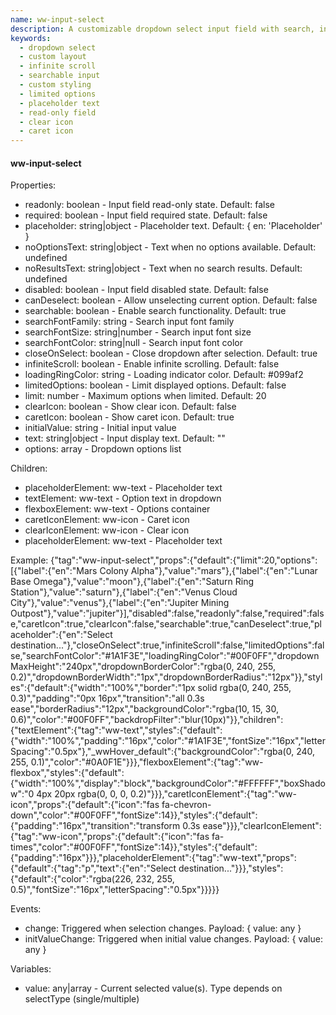 ```yaml
---
name: ww-input-select
description: A customizable dropdown select input field with search, infinite scroll, and custom styling features for selecting predefined options with text or custom layouts.
keywords:
  - dropdown select
  - custom layout
  - infinite scroll
  - searchable input
  - custom styling
  - limited options
  - placeholder text
  - read-only field
  - clear icon
  - caret icon
---
```


#### ww-input-select

Properties:
- readonly: boolean - Input field read-only state. Default: false
- required: boolean - Input field required state. Default: false
- placeholder: string|object - Placeholder text. Default: { en: 'Placeholder' }
- noOptionsText: string|object - Text when no options available. Default: undefined
- noResultsText: string|object - Text when no search results. Default: undefined
- disabled: boolean - Input field disabled state. Default: false
- canDeselect: boolean - Allow unselecting current option. Default: false
- searchable: boolean - Enable search functionality. Default: true
- searchFontFamily: string - Search input font family
- searchFontSize: string|number - Search input font size
- searchFontColor: string|null - Search input font color
- closeOnSelect: boolean - Close dropdown after selection. Default: true
- infiniteScroll: boolean - Enable infinite scrolling. Default: false
- loadingRingColor: string - Loading indicator color. Default: #099af2
- limitedOptions: boolean - Limit displayed options. Default: false
- limit: number - Maximum options when limited. Default: 20
- clearIcon: boolean - Show clear icon. Default: false
- caretIcon: boolean - Show caret icon. Default: true
- initialValue: string - Initial input value
- text: string|object - Input display text. Default: ""
- options: array - Dropdown options list

Children:
- placeholderElement: ww-text - Placeholder text
- textElement: ww-text - Option text in dropdown
- flexboxElement: ww-text - Options container
- caretIconElement: ww-icon - Caret icon
- clearIconElement: ww-icon - Clear icon
- placeholderElement: ww-text - Placeholder text

Example:
{"tag":"ww-input-select","props":{"default":{"limit":20,"options":[{"label":{"en":"Mars Colony Alpha"},"value":"mars"},{"label":{"en":"Lunar Base Omega"},"value":"moon"},{"label":{"en":"Saturn Ring Station"},"value":"saturn"},{"label":{"en":"Venus Cloud City"},"value":"venus"},{"label":{"en":"Jupiter Mining Outpost"},"value":"jupiter"}],"disabled":false,"readonly":false,"required":false,"caretIcon":true,"clearIcon":false,"searchable":true,"canDeselect":true,"placeholder":{"en":"Select destination..."},"closeOnSelect":true,"infiniteScroll":false,"limitedOptions":false,"searchFontColor":"#1A1F3E","loadingRingColor":"#00F0FF","dropdownMaxHeight":"240px","dropdownBorderColor":"rgba(0, 240, 255, 0.2)","dropdownBorderWidth":"1px","dropdownBorderRadius":"12px"}},"styles":{"default":{"width":"100%","border":"1px solid rgba(0, 240, 255, 0.3)","padding":"0px 16px","transition":"all 0.3s ease","borderRadius":"12px","backgroundColor":"rgba(10, 15, 30, 0.6)","color":"#00F0FF","backdropFilter":"blur(10px)"}},"children":{"textElement":{"tag":"ww-text","styles":{"default":{"width":"100%","padding":"16px","color":"#1A1F3E","fontSize":"16px","letterSpacing":"0.5px"},"_wwHover_default":{"backgroundColor":"rgba(0, 240, 255, 0.1)","color":"#0A0F1E"}}},"flexboxElement":{"tag":"ww-flexbox","styles":{"default":{"width":"100%","display":"block","backgroundColor":"#FFFFFF","boxShadow":"0 4px 20px rgba(0, 0, 0, 0.2)"}}},"caretIconElement":{"tag":"ww-icon","props":{"default":{"icon":"fas fa-chevron-down","color":"#00F0FF","fontSize":14}},"styles":{"default":{"padding":"16px","transition":"transform 0.3s ease"}}},"clearIconElement":{"tag":"ww-icon","props":{"default":{"icon":"fas fa-times","color":"#00F0FF","fontSize":14}},"styles":{"default":{"padding":"16px"}}},"placeholderElement":{"tag":"ww-text","props":{"default":{"tag":"p","text":{"en":"Select destination..."}}},"styles":{"default":{"color":"rgba(226, 232, 255, 0.5)","fontSize":"16px","letterSpacing":"0.5px"}}}}}

Events:
- change: Triggered when selection changes. Payload: { value: any }
- initValueChange: Triggered when initial value changes. Payload: { value: any }

Variables:
- value: any|array - Current selected value(s). Type depends on selectType (single/multiple)